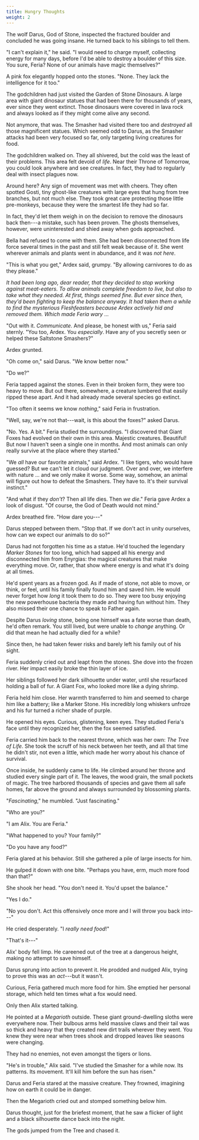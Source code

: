 ```yaml
---
title: Hungry Thoughts
weight: 2
---
```

The wolf Darus, God of Stone, inspected the fractured boulder and concluded he was going insane. He turned back to his siblings to tell them.

"I can't explain it," he said. "I would need to charge myself, collecting energy for many days, before I'd be able to destroy a boulder of this size. You sure, Feria? None of our animals have magic themselves?"

A pink fox elegantly hopped onto the stones. "None. They lack the intelligence for it too."

The godchildren had just visited the Garden of Stone Dinosaurs. A large area with giant dinosaur statues that had been there for thousands of years, ever since they went extinct. Those dinosaurs were covered in lava rock and always looked as if they might come alive any second.

Not anymore, that was. The Smasher had visited there too and _destroyed_ all those magnificent statues. Which seemed odd to Darus, as the Smasher attacks had been very focused so far, only targeting living creatures for food.

The godchildren walked on. They all shivered, but the cold was the least of their problems. This area felt devoid of _life_. Near their Throne of Tomorrow, you could look anywhere and see creatures. In fact, they had to regularly deal with insect plagues now.

Around here? Any sign of movement was met with cheers. They often spotted Gosti, tiny ghost-like creatures with large eyes that hung from tree branches, but not much else. They took great care protecting those little pre-monkeys, because they were the smartest life they had so far. 

In fact, they'd let them weigh in on the decision to remove the dinosaurs back then---a mistake, such has been proven. The ghosts themselves, however, were uninterested and shied away when gods approached.

Bella had refused to come with them. She had been disconnected from life force several times in the past and still felt weak because of it. She went wherever animals and plants went in abundance, and it was _not here_.

"This is what you get," Ardex said, grumpy. "By allowing carnivores to do as they please."

_It had been long ago, dear reader, that they decided to stop working against meat-eaters. To allow animals complete freedom to live, but also to take what they needed. At first, things seemed fine. But ever since then, they'd been fighting to keep the balance anyway. It had taken them a while to find the mysterious Fleshfeasters because Ardex actively hid and removed them. Which made Feria wary ..._

"Out with it. _Communicate_. And please, be honest with us," Feria said sternly. "You too, Ardex. You _especially_. Have any of you secretly seen or helped these Saltstone Smashers?"

Ardex grunted.

"Oh come on," said Darus. "We know better now."

"Do we?" 

Feria tapped against the stones. Even in their broken form, they were too heavy to move. But out there, somewhere, a creature lumbered that easily ripped these apart. And it had already made several species go extinct.

"Too often it seems we know _nothing_," said Feria in frustration.

"Well, say, we're not that---wait, is this about the foxes?" asked Darus.

"No. Yes. A bit." Feria studied the surroundings. "I discovered that Giant Foxes had evolved on their own in this area. Majestic creatures. Beautiful! But now I haven't seen a single one in months. And most animals can only really survive at the place where they started."

"We _all_ have our favorite animals," said Ardex. "I like tigers, who would have guessed? But we can't let it cloud our judgment. Over and over, we interfere with nature ... and we only make it worse. Some way, somehow, an animal will figure out how to defeat the Smashers. They have to. It's their survival instinct."

"And what if they _don't_? Then all life dies. Then _we die_." Feria gave Ardex a look of disgust. "Of course, the God of Death would not mind."

Ardex breathed fire. "How dare you---"

Darus stepped between them. "Stop that. If we don't act in unity ourselves, how can we expect our animals to do so?"

Darus had not forgotten his time as a statue. He'd touched the legendary _Marker Stones_ for too long, which had sapped all his energy and disconnected him from Enyrgias: the magical creatures that make everything move. Or, rather, that show where energy is and what it's doing at all times.

He'd spent years as a frozen god. As if made of stone, not able to move, or think, or feel, until his family finally found him and saved him. He would never forget how _long_ it took them to do so. They were too busy enjoying the new powerhouse bacteria they made and having fun without him. They also missed their one chance to speak to Father again.

Despite Darus _loving_ stone, being one himself was a fate worse than death, he'd often remark. You still lived, but were unable to _change_ anything. Or did that mean he had actually died for a while?

Since then, he had taken fewer risks and barely left his family out of his sight.

Feria suddenly cried out and leapt from the stones. She dove into the frozen river. Her impact easily broke the thin layer of ice.

Her siblings followed her dark silhouette under water, until she resurfaced holding a ball of fur. A Giant Fox, who looked more like a dying shrimp.

Feria held him close. Her warmth transferred to him and seemed to charge him like a battery; like a Marker Stone. His incredibly long whiskers unfroze and his fur turned a richer shade of purple.

He opened his eyes. Curious, glistening, keen eyes. They studied Feria's face until they recognized her, then the fox seemed satisfied.

Feria carried him back to the nearest throne, which was her own: _The Tree of Life_. She took the scruff of his neck between her teeth, and all that time he didn't stir, not even a little, which made her worry about his chance of survival.

Once inside, he suddenly came to life. He climbed around her throne and studied every single part of it. The leaves, the wood grain, the small pockets of magic. The tree harbored thousands of species and gave them all safe homes, far above the ground and always surrounded by blossoming plants.

"_Fascinating_," he mumbled. "Just fascinating."

"Who are you?"

"I am Alix. You are Feria."

"What happened to you? Your family?"

"Do you have any food?"

Feria glared at his behavior. Still she gathered a pile of large insects for him. 

He gulped it down with one bite. "Perhaps you have, erm, much more food than that?"

She shook her head. "You don't need it. You'd upset the balance."

"Yes I do."

"No you don't. Act this offensively once more and I will throw you back into---"

He cried desperately. "I _really need food_!"

"That's it---"

Alix' body fell limp. He careened out of the tree at a dangerous height, making no attempt to save himself. 

Darus sprung into action to prevent it. He prodded and nudged Alix, trying to prove this was an _act_---but it wasn't.

Curious, Feria gathered much more food for him. She emptied her personal storage, which held ten times what a fox would need. 

Only then Alix started talking.

He pointed at a _Megarioth_ outside. These giant ground-dwelling sloths were everywhere now. Their bulbous arms held massive claws and their tail was so thick and heavy that they created new dirt trails wherever they went. You knew they were near when trees shook and dropped leaves like seasons were changing.

They had no enemies, not even amongst the tigers or lions.

"He's in trouble," Alix said. "I've studied the Smasher for a while now. Its patterns. Its movement. It'll kill him before the sun has risen."

Darus and Feria stared at the massive creature. They frowned, imagining how on earth it could be in danger.

Then the Megarioth cried out and stomped something below him.

Darus thought, just for the briefest moment, that he saw a flicker of light and a black silhouette dance back into the night.

The gods jumped from the Tree and chased it.